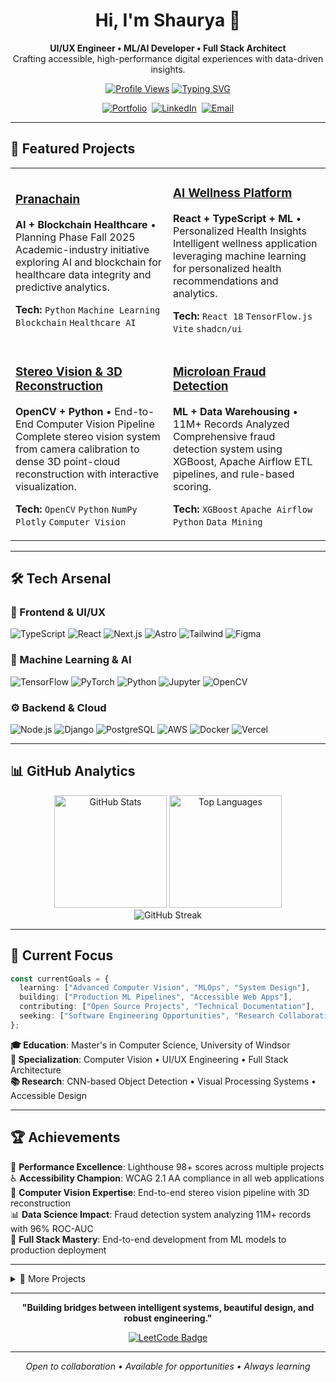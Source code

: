 <div align="center">

# Hi, I'm Shaurya 👋

**UI/UX Engineer • ML/AI Developer • Full Stack Architect**  
Crafting accessible, high-performance digital experiences with data-driven insights.

[![Profile Views](https://komarev.com/ghpvc/?username=IShauryaI&color=0ea5e9&style=flat&label=Profile+Views)](https://github.com/IShauryaI)
[![Typing SVG](https://readme-typing-svg.demolab.com?font=Inter&weight=500&size=18&duration=3000&pause=1000&color=0EA5E9&center=true&vCenter=true&width=435&lines=Full+Stack+Developer;ML%2FAI+Engineer;UI%2FUX+Specialist;Computer+Vision+Researcher&cache_seconds=86400)](https://git.io/typing-svg)

[![Portfolio](https://img.shields.io/badge/Portfolio-Live-0ea5e9?style=for-the-badge&logo=astro&logoColor=white)](https://ishauryai.github.io)&nbsp;
[![LinkedIn](https://img.shields.io/badge/LinkedIn-Connect-0077B5?style=for-the-badge&logo=linkedin&logoColor=white)](https://linkedin.com/in/shaurya)&nbsp;
[![Email](https://img.shields.io/badge/Email-Contact-D14836?style=for-the-badge&logo=gmail&logoColor=white)](mailto:shauryapd@gmail.com)

</div>

---

## 🚀 Featured Projects

<table>
<tr>
<td width="50%">

### [Pranachain](https://github.com/IShauryaI/pranachain)
**AI + Blockchain Healthcare** • Planning Phase Fall 2025  
Academic-industry initiative exploring AI and blockchain for healthcare data integrity and predictive analytics.

**Tech:** `Python` `Machine Learning` `Blockchain` `Healthcare AI`

</td>
<td width="50%">

### [AI Wellness Platform](https://github.com/IShauryaI/wellbeingaifinalversion) 
**React + TypeScript + ML** • Personalized Health Insights  
Intelligent wellness application leveraging machine learning for personalized health recommendations and analytics.

**Tech:** `React 18` `TensorFlow.js` `Vite` `shadcn/ui`

</td>
</tr>
<tr>
<td width="50%">

### [Stereo Vision & 3D Reconstruction](https://github.com/IShauryaI/stereo-vision-reconstruction)
**OpenCV + Python** • End-to-End Computer Vision Pipeline  
Complete stereo vision system from camera calibration to dense 3D point-cloud reconstruction with interactive visualization.

**Tech:** `OpenCV` `Python` `NumPy` `Plotly` `Computer Vision`

</td>
<td width="50%">

### [Microloan Fraud Detection](https://github.com/IShauryaI/microloan-fraud-detection)
**ML + Data Warehousing** • 11M+ Records Analyzed  
Comprehensive fraud detection system using XGBoost, Apache Airflow ETL pipelines, and rule-based scoring.

**Tech:** `XGBoost` `Apache Airflow` `Python` `Data Mining`

</td>
</tr>
</table>

---

## 🛠️ Tech Arsenal

### 🎨 Frontend & UI/UX
![TypeScript](https://img.shields.io/badge/TypeScript-3178C6?style=flat&logo=typescript&logoColor=white)
![React](https://img.shields.io/badge/React-61DAFB?style=flat&logo=react&logoColor=black)
![Next.js](https://img.shields.io/badge/Next.js-000000?style=flat&logo=next.js&logoColor=white)
![Astro](https://img.shields.io/badge/Astro-FF5D01?style=flat&logo=astro&logoColor=white)
![Tailwind](https://img.shields.io/badge/Tailwind-38B2AC?style=flat&logo=tailwind-css&logoColor=white)
![Figma](https://img.shields.io/badge/Figma-F24E1E?style=flat&logo=figma&logoColor=white)

### 🤖 Machine Learning & AI
![TensorFlow](https://img.shields.io/badge/TensorFlow-FF6F00?style=flat&logo=tensorflow&logoColor=white)
![PyTorch](https://img.shields.io/badge/PyTorch-EE4C2C?style=flat&logo=pytorch&logoColor=white)
![Python](https://img.shields.io/badge/Python-3776AB?style=flat&logo=python&logoColor=white)
![Jupyter](https://img.shields.io/badge/Jupyter-F37626?style=flat&logo=jupyter&logoColor=white)
![OpenCV](https://img.shields.io/badge/OpenCV-5C3EE8?style=flat&logo=opencv&logoColor=white)

### ⚙️ Backend & Cloud
![Node.js](https://img.shields.io/badge/Node.js-339933?style=flat&logo=node.js&logoColor=white)
![Django](https://img.shields.io/badge/Django-092E20?style=flat&logo=django&logoColor=white)
![PostgreSQL](https://img.shields.io/badge/PostgreSQL-336791?style=flat&logo=postgresql&logoColor=white)
![AWS](https://img.shields.io/badge/AWS-232F3E?style=flat&logo=amazon-aws&logoColor=white)
![Docker](https://img.shields.io/badge/Docker-2496ED?style=flat&logo=docker&logoColor=white)
![Vercel](https://img.shields.io/badge/Vercel-000000?style=flat&logo=vercel&logoColor=white)

---

## 📊 GitHub Analytics

<div align="center">
  <img height="180em" src="https://github-readme-stats.vercel.app/api?username=IShauryaI&show_icons=true&theme=tokyonight&bg_color=0D1117&title_color=0ea5e9&icon_color=0ea5e9&text_color=c9d1d9&border_color=30363d&hide_border=false&include_all_commits=true&count_private=true&cache_seconds=1800" alt="GitHub Stats" />
  <img height="180em" src="https://github-readme-stats.vercel.app/api/top-langs/?username=IShauryaI&layout=compact&theme=tokyonight&bg_color=0D1117&title_color=0ea5e9&text_color=c9d1d9&border_color=30363d&hide_border=false&cache_seconds=1800" alt="Top Languages" />
</div>

<div align="center">
  <img src="https://github-readme-streak-stats.demolab.com?user=IShauryaI&theme=tokyonight&background=0D1117&ring=0ea5e9&fire=0ea5e9&currStreakLabel=c9d1d9&sideLabels=c9d1d9&dates=c9d1d9&border=30363d&hide_border=false&cache_seconds=1800" alt="GitHub Streak" />
</div>

---

## 🎯 Current Focus

```typescript
const currentGoals = {
  learning: ["Advanced Computer Vision", "MLOps", "System Design"],
  building: ["Production ML Pipelines", "Accessible Web Apps"],
  contributing: ["Open Source Projects", "Technical Documentation"],
  seeking: ["Software Engineering Opportunities", "Research Collaboration"]
};
```

**🎓 Education**: Master's in Computer Science, University of Windsor  
**🔬 Specialization**: Computer Vision • UI/UX Engineering • Full Stack Architecture  
**📚 Research**: CNN-based Object Detection • Visual Processing Systems • Accessible Design

---

## 🏆 Achievements

🚀 **Performance Excellence**: Lighthouse 98+ scores across multiple projects  
♿ **Accessibility Champion**: WCAG 2.1 AA compliance in all web applications  
🤖 **Computer Vision Expertise**: End-to-end stereo vision pipeline with 3D reconstruction  
📊 **Data Science Impact**: Fraud detection system analyzing 11M+ records with 96% ROC-AUC  
🔧 **Full Stack Mastery**: End-to-end development from ML models to production deployment

---

<details>
<summary>🔗 More Projects</summary>
<br>

### [🛒 Grocery Delivery System](https://github.com/IShauryaI/grocery_delivery)
**Django + MySQL** • Real-time Order Management  
Comprehensive delivery platform with secure payments, inventory management, and multi-user dashboards.

### [✨ Interactive Portfolio Showcase](https://github.com/IShauryaI/shaurya-unfold)
**React 18 + Vite** • 171+ Monthly Visitors  
Responsive portfolio application with modern component architecture and comprehensive analytics.

### [🌐 Professional Portfolio](https://github.com/IShauryaI/IShauryaI.github.io)
**Astro + Tailwind CSS** • Lighthouse 98+ • WCAG 2.1 AA  
Performance-optimized portfolio site with dark/light themes, responsive design, and accessibility-first architecture.

</details>

---

<div align="center">

**"Building bridges between intelligent systems, beautiful design, and robust engineering."**

[![LeetCode Badge](https://leetcode-badge-showcase.vercel.app/api?username=ishauryai&theme=dark&border=no-border)](https://leetcode.com/ishauryai/)

---

*Open to collaboration • Available for opportunities • Always learning*

</div>
